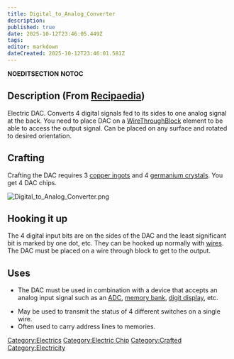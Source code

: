 ```yaml
---
title: Digital_to_Analog_Converter
description: 
published: true
date: 2025-10-12T23:46:05.449Z
tags: 
editor: markdown
dateCreated: 2025-10-12T23:46:01.581Z
---
```


__NOEDITSECTION__ __NOTOC__

## Description (From [Recipaedia](Recipaedia "wikilink"))

Electric DAC. Converts 4 digital signals fed to its sides to one analog
signal at the back. You need to place DAC on a
[WireThroughBlock](Wire_Through_Planks "wikilink") element to be able to
access the output signal. Can be placed on any surface and rotated to
desired orientation.

## Crafting

Crafting the DAC requires 3 [copper ingots](copper_Ingot "wikilink") and
4 [germanium crystals](Germanium_Crystals "wikilink"). You get 4 DAC
chips.

![Digital_to_Analog_Converter.png](Digital_to_Analog_Converter.png
"Digital_to_Analog_Converter.png")

## Hooking it up

The 4 digital input bits are on the sides of the DAC and the least
significant bit is marked by one dot, etc. They can be hooked up
normally with [wires](Electric_Wire "wikilink"). The DAC must be placed
on a wire through block to get to the output.

## Uses

  - The DAC must be used in combination with a device that accepts an
    analog input signal such as an
    [ADC](Analog_to_Digital_Converter "wikilink"), [memory
    bank](Memory_Bank "wikilink"), [digit
    display](7-Segment_Display "wikilink"), etc.

<!-- end list -->

  - May be used to transmit the status of 4 different switches on a
    single wire.
  - Often used to carry address lines to memories.

[Category:Electrics](Category:Electrics "wikilink") [Category:Electric
Chip](Category:Electric_Chip "wikilink")
[Category:Crafted](Category:Crafted "wikilink")
[Category:Electricity](Category:Electricity "wikilink")